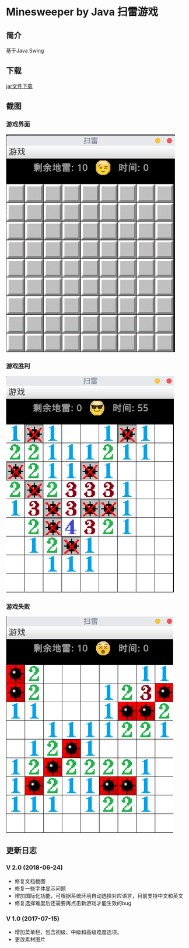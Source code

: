 # Minesweeper by Java 扫雷游戏


## 简介

基于Java Swing


## 下载
[jar文件下载](https://github.com/fgksgf/Minesweeper/releases)


## 截图

### 游戏界面

![](./images/screenshots/start.png)

### 游戏胜利

![](./images/screenshots/win.png)

### 游戏失败

![](./images/screenshots/lost.png)


## 更新日志

### V 2.0 (2018-06-24)
+ 修复文档截图
+ 修复一些字体显示问题
+ 增加国际化功能，可根据系统环境自动选择对应语言，目前支持中文和英文
+ 修复选择难度后还需要再点击新游戏才能生效的bug

### V 1.0 (2017-07-15)

+ 增加菜单栏，包含初级、中级和高级难度选项。
+ 更改素材图片